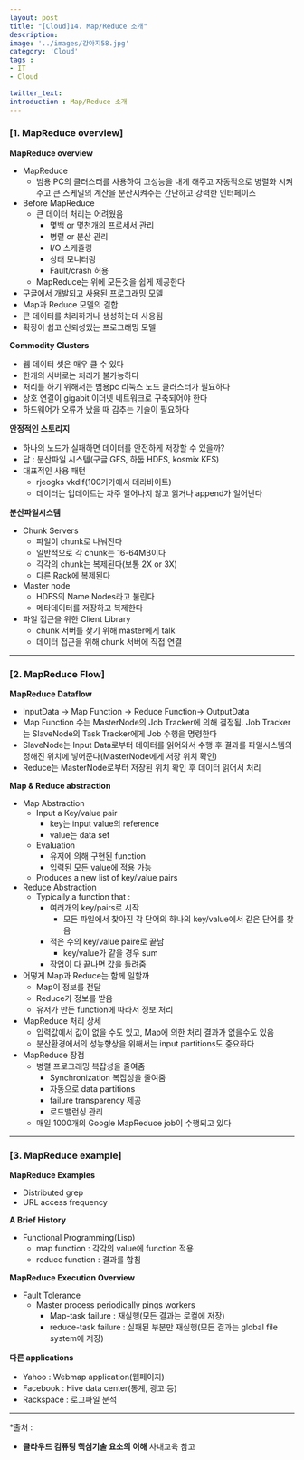 ```yaml
---
layout: post
title: "[Cloud]14. Map/Reduce 소개"
description: 
image: '../images/강아지58.jpg'
category: 'Cloud'
tags : 
- IT
- Cloud

twitter_text: 
introduction : Map/Reduce 소개
---
```



### [1. MapReduce overview]

**MapReduce overview**
- MapReduce
	- 범용 PC의 클러스터를 사용하여 고성능을 내게 해주고 자동적으로 병렬화 시켜주고 큰 스케일의 계산을 분산시켜주는 간단하고 강력한 인터페이스
- Before MapReduce
	- 큰 데이터 처리는 어려웠음
		- 몇백 or 몇천개의 프로세서 관리
		- 병렬 or 분산 관리
		- I/O 스케쥴링
		- 상태 모니터링
		- Fault/crash 허용
	- MapReduce는 위에 모든것을 쉽게 제공한다
- 구글에서 개발되고 사용된 프로그래밍 모델
- Map과 Reduce 모델의 결합
- 큰 데이터를 처리하거나 생성하는데 사용됨
- 확장이 쉽고 신뢰성있는 프로그래밍 모델


**Commodity Clusters**
- 웹 데이터 셋은 매우 클 수 있다
- 한개의 서버로는 처리가 불가능하다
- 처리를 하기 위해서는 범용pc 리눅스 노드 클러스터가 필요하다
- 상호 연결이 gigabit 이더넷 네트워크로 구축되어야 한다
- 하드웨어가 오류가 났을 때 감추는 기술이 필요하다


**안정적인 스토리지**
- 하나의 노드가 실패하면 데이터를 안전하게 저장할 수 있을까?
- 답 : 분산파일 시스템(구글 GFS, 하둡 HDFS, kosmix KFS)
- 대표적인 사용 패턴
	- rjeogks vkdlf(100기가에서 테라바이트)
	- 데이터는 업데이트는 자주 일어나지 않고 읽거나 append가 일어난다


**분산파일시스템**
- Chunk Servers
	- 파일이 chunk로 나눠진다
	- 일반적으로 각 chunk는 16-64MB이다
	- 각각의 chunk는 복제된다(보통 2X or 3X)
	- 다른 Rack에 복제된다
- Master node
	- HDFS의 Name Nodes라고 불린다
	- 메타데이터를 저장하고 복제한다
- 파일 접근을 위한 Client Library
	- chunk 서버를 찾기 위해 master에게 talk
	- 데이터 접근을 위해 chunk 서버에 직접 연결

_ _ _


### [2. MapReduce Flow]

**MapReduce Dataflow**
- InputData -> Map Function -> Reduce Function-> OutputData
- Map Function 수는 MasterNode의 Job Tracker에 의해 결정됨. Job Tracker는 SlaveNode의 Task Tracker에게 Job 수행을 명령한다
- SlaveNode는 Input Data로부터 데이터를 읽어와서 수행 후 결과를 파일시스템의 정해진 위치에 넣어준다(MasterNode에게 저장 위치 확인)
- Reduce는 MasterNode로부터 저장된 위치 확인 후 데이터 읽어서 처리


**Map & Reduce abstraction**
- Map Abstraction
	- Input a Key/value pair
		- key는 input value의 reference
		- value는 data set
	- Evaluation
		- 유저에 의해 구현된 function
		- 입력된 모든 value에 적용 가능
	- Produces a new list of key/value pairs
- Reduce Abstraction
	- Typically a function that :
		- 여러개의 key/pairs로 시작
			- 모든 파일에서 찾아진 각 단어의 하나의 key/value에서 같은 단어를 찾음
		- 적은 수의 key/value paire로 끝남
			- key/value가 같을 경우 sum
		- 작업이 다 끝나면 값을 돌려줌
- 어떻게 Map과 Reduce는 함께 일할까
	- Map이 정보를 전달
	- Reduce가 정보를 받음
	- 유저가 만든 function에 따라서 정보 처리
- MapReduce 처리 상세
	- 입력값에서 값이 없을 수도 있고, Map에 의한 처리 결과가 없을수도 있음
	- 분산환경에서의 성능향상을 위해서는 input partitions도 중요하다
- MapReduce 장점
	- 병렬 프로그래밍 복잡성을 줄여줌
		- Synchronization 복잡성을 줄여줌
		- 자동으로 data partitions
		- failure transparency 제공
		- 로드밸런싱 관리
	- 매일 1000개의 Google MapReduce job이 수행되고 있다



_ _ _


### [3. MapReduce example]

**MapReduce Examples**
- Distributed grep
- URL access frequency

**A Brief History**
- Functional Programming(Lisp)
	- map function : 각각의 value에 function 적용
	- reduce function : 결과를 합침

**MapReduce Execution Overview**
- Fault Tolerance
	- Master process periodically pings workers
		- Map-task failure : 재실행(모든 결과는 로컬에 저장)
		- reduce-task failure : 실패된 부분만 재실행(모든 결과는 global file system에 저장)

**다른 applications**
- Yahoo : Webmap application(웹페이지)
- Facebook : Hive data center(통계, 광고 등)
- Rackspace : 로그파일 분석

_ _ _


*출처 : 
- **클라우드 컴퓨팅 핵심기술 요소의 이해** 사내교육 참고